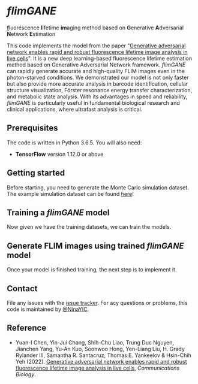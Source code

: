 # *flimGANE*
<u>**f**</u>luorescence **l**ifetime **im**aging method based on **G**enerative **A**dversarial **N**etwork **E**stimation

This code implements the model from the paper "[Generative adversarial network enables rapid and robust fluorescence lifetime image analysis in live cells](https://www.nature.com/articles/s42003-021-02938-w)". It is a new deep learning-based fluorescence lifetime estimation method based on Generative Adversarial Network framework. *flimGANE* can rapidly generate accurate and high-quality FLIM images even in the photon-starved conditions. We demonstrated our model is not only faster but also provide more accurate analysis in barcode identification, cellular structure visualization, Förster resonance energy transfer characterization, and metabolic state analysis. With its advantages in speed and reliability, *flimGANE* is particularly useful in fundamental biological research and clinical applications, where ultrafast analysis is critical.

Prerequisites
----------------------------------------------------

The code is written in Python 3.6.5. You will also need:
- **TensorFlow** version 1.12.0 or above

Getting started
----------------------------------------------------

Before starting, you need to generate the Monte Carlo simulation dataset. The example simulation dataset can be found [here](10.6084/m9.figshare.19086368)! 

Training a *flimGANE* model
----------------------------------------------------

Now given we have the training datasets, we can train the models. 

Generate FLIM images using trained *flimGANE* model
----------------------------------------------------

Once your model is finished training, the next step is to implement it. 

Contact
----------------------------------------------------

File any issues with the [issue tracker](https://github.com/NinaYIC/flimGANE/issues). For acy questions or problems, this code is maintained by [@NinaYIC](https://github.com/NinaYIC).

## Reference

- Yuan-I Chen, Yin-Jui Chang, Shih-Chu Liao, Trung Duc Nguyen, Jianchen Yang, Yu-An Kuo, Soonwoo Hong, Yen-Liang Liu, H. Grady Rylander III, Samantha R. Santacruz, Thomas E. Yankeelov & Hsin-Chih Yeh (2022). [Generative adversarial network enables rapid and robust fluorescence lifetime image analysis in live cells](https://www.nature.com/articles/s42003-021-02938-w), *Communications Biology*.
